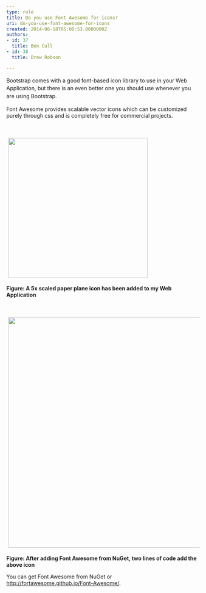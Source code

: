 ```yaml
---
type: rule
title: Do you use Font Awesome for icons?
uri: do-you-use-font-awesome-for-icons
created: 2014-06-18T05:00:53.0000000Z
authors:
- id: 37
  title: Ben Cull
- id: 38
  title: Drew Robson

---
```




<span class='intro'> <span style="line-height&#58;20.799999237060547px;">Bootstrap comes with a good font-based icon library to use in your Web Application, but there is an even better one you should use whenever you are using Bootstrap.</span>​ </span>

<p>Font Awesome provides scalable vector icons which can be customized purely through css and is completely free for commercial projects.</p><p>&#160;</p><img src="file&#58;///C&#58;/Users/DREWRO~1/AppData/Local/Temp/msohtmlclip1/01/clip_image001.png" alt="" style="width&#58;367px;margin&#58;5px;" /><p><strong>Figure&#58; A 5x scaled paper plane icon has been added to my Web Application</strong></p><p>&#160;</p><img src="file&#58;///C&#58;/Users/DREWRO~1/AppData/Local/Temp/msohtmlclip1/01/clip_image003.jpg" alt="" style="width&#58;605px;margin&#58;5px;" /><p><strong>Figure&#58; After adding Font Awesome from NuGet, two lines of code add the above icon​</strong></p><p>You can get Font Awesome from NuGet or <a href="http&#58;//fortawesome.github.io/Font-Awesome/">http&#58;//fortawesome.github.io/Font-Awesome/</a>.​</p>


